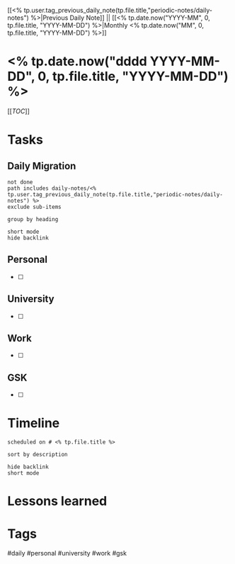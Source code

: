 [[<% tp.user.tag_previous_daily_note(tp.file.title,"periodic-notes/daily-notes") %>|Previous Daily Note]] || [[<% tp.date.now("YYYY-MM", 0, tp.file.title, "YYYY-MM-DD") %>|Monthly <% tp.date.now("MM", 0, tp.file.title, "YYYY-MM-DD") %>]]
# <% tp.date.now("dddd YYYY-MM-DD", 0, tp.file.title, "YYYY-MM-DD") %>
[[_TOC_]]

# Tasks
## Daily Migration
```tasks
not done
path includes daily-notes/<% tp.user.tag_previous_daily_note(tp.file.title,"periodic-notes/daily-notes") %>
exclude sub-items

group by heading

short mode
hide backlink
```

## Personal
- [ ]

## University
- [ ]

## Work
- [ ]

## GSK
- [ ]

# Timeline
```tasks
scheduled on # <% tp.file.title %>

sort by description

hide backlink
short mode
```

# Lessons learned


# Tags
#daily #personal #university #work #gsk
